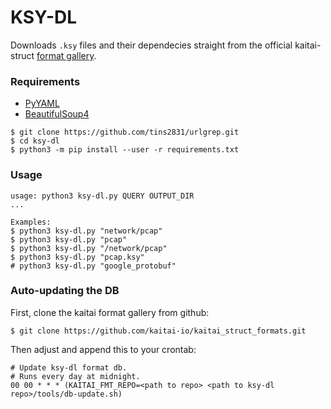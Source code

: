# KSY-DL
Downloads `.ksy` files and their dependecies straight from the official kaitai-struct [format gallery](http://formats.kaitai.io/).

### Requirements
* [PyYAML](https://pyyaml.org/)
* [BeautifulSoup4](https://www.crummy.com/software/BeautifulSoup/bs4/)
```
$ git clone https://github.com/tins2831/urlgrep.git
$ cd ksy-dl
$ python3 -m pip install --user -r requirements.txt
```

### Usage
```
usage: python3 ksy-dl.py QUERY OUTPUT_DIR
...

Examples:
$ python3 ksy-dl.py "network/pcap"
$ python3 ksy-dl.py "pcap"
$ python3 ksy-dl.py "/network/pcap"
$ python3 ksy-dl.py "pcap.ksy"
# python3 ksy-dl.py "google_protobuf"
```

### Auto-updating the DB
First, clone the kaitai format gallery from github:
```
$ git clone https://github.com/kaitai-io/kaitai_struct_formats.git
```

Then adjust and append this to your crontab:
```
# Update ksy-dl format db.
# Runs every day at midnight.
00 00 * * * (KAITAI_FMT_REPO=<path to repo> <path to ksy-dl repo>/tools/db-update.sh)
```